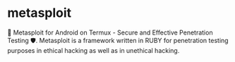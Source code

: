 # metasploit
📱 Metasploit for Android on Termux - Secure and Effective Penetration Testing 🛡️. Metasploit is a framework written in RUBY for penetration testing purposes in ethical hacking as well as in unethical hacking.
